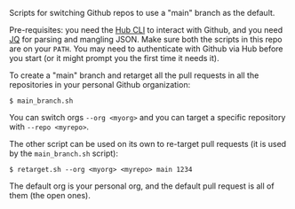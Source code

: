 Scripts for switching Github repos to use a "main" branch as the default.

Pre-requisites: you need the [Hub CLI](https://hub.github.com/) to interact with Github, and you need [JQ](https://stedolan.github.io/jq/) for parsing and mangling JSON. Make sure both the scripts in this repo are on your `PATH`. You may need to authenticate with Github via Hub before you start (or it might prompt you the first time it needs it).

To create a "main" branch and retarget all the pull requests in all the repositories in your personal Github organization:

```
$ main_branch.sh
```

You can switch orgs `--org <myorg>` and you can target a specific repository with `--repo <myrepo>`.

The other script can be used on its own to re-target pull requests (it is used by the `main_branch.sh` script):

```
$ retarget.sh --org <myorg> <myrepo> main 1234
```

The default org is your personal org, and the default pull request is all of them (the open ones).

